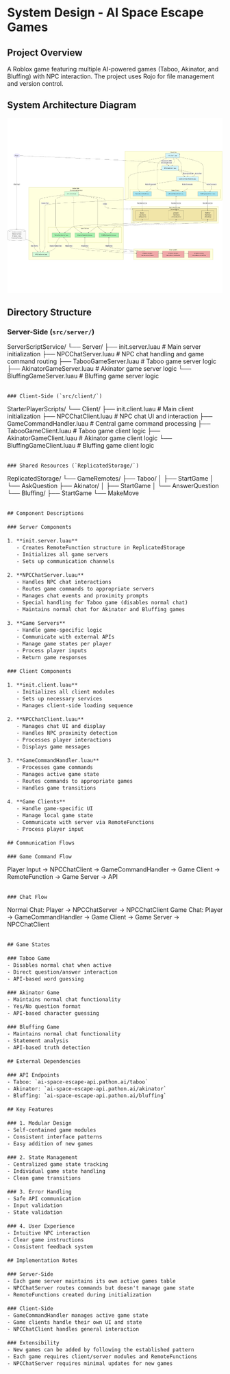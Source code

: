 # System Design - AI Space Escape Games

## Project Overview
A Roblox game featuring multiple AI-powered games (Taboo, Akinator, and Bluffing) with NPC interaction. The project uses Rojo for file management and version control.

## System Architecture Diagram

![System Architecture](system_design.png)

## Directory Structure

### Server-Side (`src/server/`)

ServerScriptService/
└── Server/
    ├── init.server.luau           # Main server initialization
    ├── NPCChatServer.luau         # NPC chat handling and game command routing
    ├── TabooGameServer.luau       # Taboo game server logic
    ├── AkinatorGameServer.luau    # Akinator game server logic
    └── BluffingGameServer.luau    # Bluffing game server logic
```

### Client-Side (`src/client/`)
```
StarterPlayerScripts/
└── Client/
    ├── init.client.luau          # Main client initialization
    ├── NPCChatClient.luau        # NPC chat UI and interaction
    ├── GameCommandHandler.luau    # Central game command processing
    ├── TabooGameClient.luau      # Taboo game client logic
    ├── AkinatorGameClient.luau   # Akinator game client logic
    └── BluffingGameClient.luau   # Bluffing game client logic
```

### Shared Resources (`ReplicatedStorage/`)
```
ReplicatedStorage/
└── GameRemotes/
    ├── Taboo/
    │   ├── StartGame
    │   └── AskQuestion
    ├── Akinator/
    │   ├── StartGame
    │   └── AnswerQuestion
    └── Bluffing/
        ├── StartGame
        └── MakeMove
```

## Component Descriptions

### Server Components

1. **init.server.luau**
   - Creates RemoteFunction structure in ReplicatedStorage
   - Initializes all game servers
   - Sets up communication channels

2. **NPCChatServer.luau**
   - Handles NPC chat interactions
   - Routes game commands to appropriate servers
   - Manages chat events and proximity prompts
   - Special handling for Taboo game (disables normal chat)
   - Maintains normal chat for Akinator and Bluffing games

3. **Game Servers**
   - Handle game-specific logic
   - Communicate with external APIs
   - Manage game states per player
   - Process player inputs
   - Return game responses

### Client Components

1. **init.client.luau**
   - Initializes all client modules
   - Sets up necessary services
   - Manages client-side loading sequence

2. **NPCChatClient.luau**
   - Manages chat UI and display
   - Handles NPC proximity detection
   - Processes player interactions
   - Displays game messages

3. **GameCommandHandler.luau**
   - Processes game commands
   - Manages active game state
   - Routes commands to appropriate games
   - Handles game transitions

4. **Game Clients**
   - Handle game-specific UI
   - Manage local game state
   - Communicate with server via RemoteFunctions
   - Process player input

## Communication Flows

### Game Command Flow
```
Player Input → NPCChatClient → GameCommandHandler → Game Client → RemoteFunction → Game Server → API
```

### Chat Flow
```
Normal Chat: Player → NPCChatServer → NPCChatClient
Game Chat:   Player → GameCommandHandler → Game Client → Game Server → NPCChatClient
```

## Game States

### Taboo Game
- Disables normal chat when active
- Direct question/answer interaction
- API-based word guessing

### Akinator Game
- Maintains normal chat functionality
- Yes/No question format
- API-based character guessing

### Bluffing Game
- Maintains normal chat functionality
- Statement analysis
- API-based truth detection

## External Dependencies

### API Endpoints
- Taboo: `ai-space-escape-api.pathon.ai/taboo`
- Akinator: `ai-space-escape-api.pathon.ai/akinator`
- Bluffing: `ai-space-escape-api.pathon.ai/bluffing`

## Key Features

### 1. Modular Design
- Self-contained game modules
- Consistent interface patterns
- Easy addition of new games

### 2. State Management
- Centralized game state tracking
- Individual game state handling
- Clean game transitions

### 3. Error Handling
- Safe API communication
- Input validation
- State validation

### 4. User Experience
- Intuitive NPC interaction
- Clear game instructions
- Consistent feedback system

## Implementation Notes

### Server-Side
- Each game server maintains its own active games table
- NPCChatServer routes commands but doesn't manage game state
- RemoteFunctions created during initialization

### Client-Side
- GameCommandHandler manages active game state
- Game clients handle their own UI and state
- NPCChatClient handles general interaction

### Extensibility
- New games can be added by following the established pattern
- Each game requires client/server modules and RemoteFunctions
- NPCChatServer requires minimal updates for new games 